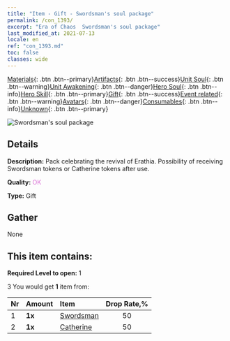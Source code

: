 ```yaml
---
title: "Item - Gift - Swordsman's soul package"
permalink: /con_1393/
excerpt: "Era of Chaos  Swordsman's soul package"
last_modified_at: 2021-07-13
locale: en
ref: "con_1393.md"
toc: false
classes: wide
---
```

 [Materials](/Items/){: .btn .btn--primary}[Artifacts](/Items/Artifacts/){: .btn .btn--success}[Unit Soul](/Items/UnitSoul/){: .btn .btn--warning}[Unit Awakening](/Items/UnitAwakening/){: .btn .btn--danger}[Hero Soul](/Items/HeroSoul/){: .btn .btn--info}[Hero Skill](/Items/HeroSkill/){: .btn .btn--primary}[Gift](/Items/Gift/){: .btn .btn--success}[Event related](/Items/Events/){: .btn .btn--warning}[Avatars](/Items/Avatars/){: .btn .btn--danger}[Consumables](/Items/Consumables/){: .btn .btn--info}[Unknown](/Items/Unknown/){: .btn .btn--primary}

 ![Swordsman's soul package](/images/t/i_907007.png)

## Details
 **Description:** Pack celebrating the revival of Erathia. Possibility of receiving Swordsman tokens or Catherine tokens after use.

 **Quality:** <span style="color: #DA70D6">OK</span>

 **Type:** Gift

## Gather

  None

## This item contains:

 **Required Level to open:** 1

 3 You would get **1** item  from:

  | Nr | Amount |     Item    | Drop Rate,% |
  |:---|:-------|:------------|:---------:|
  | 1 |  **1x** | [Swordsman](/Items/unt_193/) | 50 | 
  | 2 |  **1x** | [Catherine](/Items/her_361/) | 50 | 
